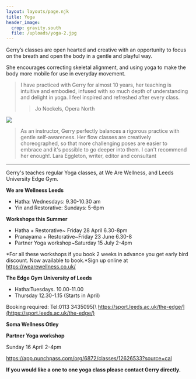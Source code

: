 ```yaml
---
layout: layouts/page.njk
title: Yoga
header_image:
  crop: gravity.south
  file: /uploads/yoga-2.jpg
---
```

Gerry’s classes are open hearted and creative with an opportunity to focus on the breath and open the body in a gentle and playful way.

She encourages correcting skeletal alignment, and using yoga to make the body more mobile for use in everyday movement.

> I have practiced with Gerry for almost 10 years, her teaching is intuitive and embodied, infused with so much depth of understanding and delight in yoga. I feel inspired and refreshed after every class.
>
> > Jo Nockels, Opera North

![](/uploads/yoga-3.jpg)

> As an instructor, Gerry perfectly balances a rigorous practice with gentle self-awareness. Her flow classes are creatively choreographed, so that more challenging poses are easier to embrace and it's possible to go deeper into them. I can't recommend her enough!.  Lara Eggleton, writer, editor and consultant

- - -

Gerry's teaches regular Yoga classes, at We Are Wellness, and Leeds University Edge Gym. 

**We are Wellness Leeds**  

* Hatha: Wednesdays: 9.30-10.30 am 
* Yin and Restorative: Sundays: 5-6pm

**Workshops this Summer**

* Hatha + Restorative~ Friday 28 April 6.30-8pm
* Pranayama + Restorative~Friday 23 June 6.30-8
* Partner Yoga workshop~Saturday 15 July 2-4pm

*For all these workshops if you book 2 weeks in advance you get early bird discount. Now available to book.*Sign up online at  <https://wearewellness.co.uk/>

**The Edge Gym University of Leeds**

* Hatha:Tuesdays. 10.00-11.00
* Thursday 12.30-1.15 (Starts in April)

Booking required: Tel:0113 3435095[\    https://sport.leeds.ac.uk/the-edge/](https://sport.leeds.ac.uk/the-edge/)

**Soma Wellness Otley**

**Partner Yoga workshop**    

Sunday 16 April 2-4pm 

<https://app.punchpass.com/org/6872/classes/12626533?source=cal>

**If you would like a one to one yoga class please contact Gerry directly.**